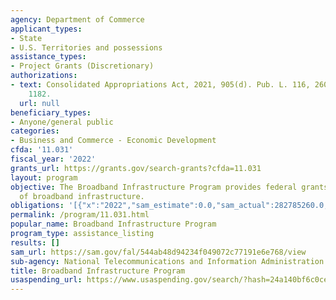 ```yaml
---
agency: Department of Commerce
applicant_types:
- State
- U.S. Territories and possessions
assistance_types:
- Project Grants (Discretionary)
authorizations:
- text: Consolidated Appropriations Act, 2021, 905(d). Pub. L. 116, 260, 134 Stat.
    1182.
  url: null
beneficiary_types:
- Anyone/general public
categories:
- Business and Commerce - Economic Development
cfda: '11.031'
fiscal_year: '2022'
grants_url: https://grants.gov/search-grants?cfda=11.031
layout: program
objective: The Broadband Infrastructure Program provides federal grants for the deployment
  of broadband infrastructure.
obligations: '[{"x":"2022","sam_estimate":0.0,"sam_actual":282785260.0,"usa_spending_actual":282785260.48},{"x":"2023","sam_estimate":0.0,"sam_actual":0.0,"usa_spending_actual":0.0},{"x":"2024","sam_estimate":0.0,"sam_actual":0.0,"usa_spending_actual":0.0}]'
permalink: /program/11.031.html
popular_name: Broadband Infrastructure Program
program_type: assistance_listing
results: []
sam_url: https://sam.gov/fal/544ab48d94234f049072c77191e6e768/view
sub-agency: National Telecommunications and Information Administration
title: Broadband Infrastructure Program
usaspending_url: https://www.usaspending.gov/search/?hash=24a140bf6c0cedc5d2b8761fea1dcec0
---
```

